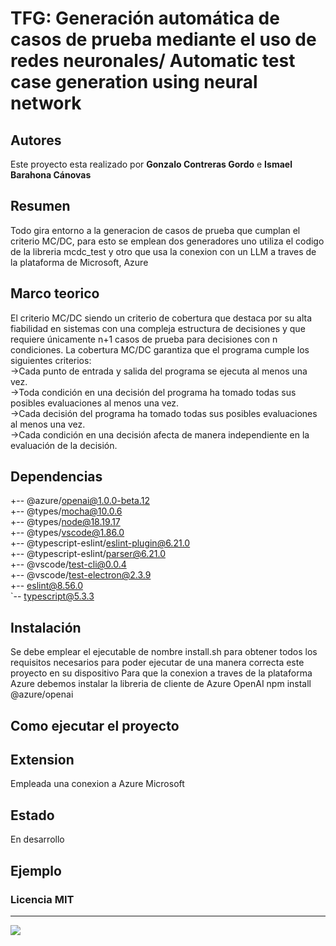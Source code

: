 # TFG: Generación automática de casos de prueba mediante el uso de redes neuronales/ Automatic test case generation using neural network

## Autores
Este proyecto esta realizado por **Gonzalo Contreras Gordo** e **Ismael Barahona Cánovas**
## Resumen
Todo gira entorno a la generacion de casos de prueba que cumplan el criterio MC/DC, para esto se emplean dos generadores uno utiliza el codigo de la libreria mcdc_test y otro que usa la conexion  con  un LLM a traves de la plataforma de Microsoft, Azure
## Marco teorico
El criterio MC/DC siendo un criterio de cobertura que destaca por su alta fiabilidad en sistemas con una compleja estructura de decisiones y que requiere únicamente n+1 casos de prueba para decisiones con n condiciones. La cobertura MC/DC garantiza que el programa cumple los siguientes criterios:  
->Cada punto de entrada y salida del programa se ejecuta al menos una vez.  
->Toda condición en una decisión del programa ha tomado todas sus posibles evaluaciones al menos una vez.  
->Cada decisión del programa ha tomado todas sus posibles evaluaciones al menos una vez.  
->Cada condición en una decisión afecta de manera independiente en la evaluación de la decisión.  


## Dependencias
+-- @azure/openai@1.0.0-beta.12  
+-- @types/mocha@10.0.6  
+-- @types/node@18.19.17  
+-- @types/vscode@1.86.0  
+-- @typescript-eslint/eslint-plugin@6.21.0  
+-- @typescript-eslint/parser@6.21.0  
+-- @vscode/test-cli@0.0.4  
+-- @vscode/test-electron@2.3.9  
+-- eslint@8.56.0  
`-- typescript@5.3.3   
## Instalación
Se debe emplear el ejecutable de nombre install.sh para obtener todos los requisitos necesarios para poder ejecutar de una manera correcta este proyecto en su dispositivo
Para que la conexion a traves de la plataforma Azure debemos instalar la libreria de cliente de Azure OpenAI
npm install @azure/openai

## Como ejecutar el proyecto

##  Extension 
Empleada una conexion a Azure Microsoft
## Estado  
En desarrollo
## Ejemplo  
### Licencia MIT
---



![](https://informatica.ucm.es/data/cont/media/www/pag-78821/escudofdigrande.png)
